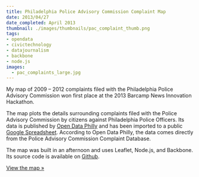 ```yaml
---
title: Philadelphia Police Advisory Commission Complaint Map
date: 2013/04/27
date_completed: April 2013
thumbnail: ./images/thumbnails/pac_complaint_thumb.png
tags:
- opendata
- civictechnology
- datajournalism
- backbone
- node.js
images:
  - pac_complaints_large.jpg
---
```


My map of 2009 &ndash; 2012 complaints filed with the Philadelphia Police Advisory Commission won first place at the 2013 Barcamp News Innovation Hackathon.

The map plots the details surrounding complaints filed with the Police Advisory Commission by citizens against Philadelphia Police Officers. Its data is published by [Open Data Philly](http://www.opendataphilly.org/opendata/resource/218/philadelphia-police-advisory-commission-complaints) and has been imported to a public [Google Spreadsheet](https://docs.google.com/spreadsheet/ccc?key=0Aii0ITjxvJ6fdFlPNHVINHY2dVhfODNsY2JWU0U0NHc&usp=sharing#gid=0). According to Open Data Philly, the data comes directly from the Police Advisory Commission Complaint Database.

The map was built in an afternoon and uses Leaflet, Node.js, and Backbone. Its source code is available on [Github](https://github.com/mdb/phl-pac-complaint-browser).

[View the map &raquo;](http://pacmap.mikeball.info)
